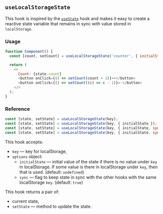 ## `useLocalStorageState`

This hook is inspired by the [`useState`](https://reactjs.org/docs/hooks-reference.html#usestate) hook and makes it easy to create a reactive state variable that remains in sync with value stored in `localStorage`.

### Usage
```js
function Component() {
  const [count, setCount] = useLocalStorageState('counter', { initialState: 0 });

  return (
    <>
      Count: {state.count}
      <button onClick={() => setCount(count + 1)}>+</button>
      <button onClick={() => setCount((c) => c - 1)}>-</button>
    </>
  );
}
```

### Reference

```js
const [state, setState] = useLocalStorageState(key);
const [state, setState] = useLocalStorageState(key, { initialState });
const [state, setState] = useLocalStorageState(key, { initialState, sync: true });
const [state, setState] = useLocalStorageState(key, { initialState, sync: false });
```

This hook accepts:
- `key` — key for localStorage,
- `options` object:
  - `initialState` — initial value of the state if there is no value under `key` in localStorage. If some value is there in localStorage under `key`, then that is used. (default: `undefined`)
  - `sync` — flag to keep state in sync with the other hooks with the same localStorage `key`. (default: `true`)

This hook returns a pair of:
- current state,
- `setState` — method to update the state.
